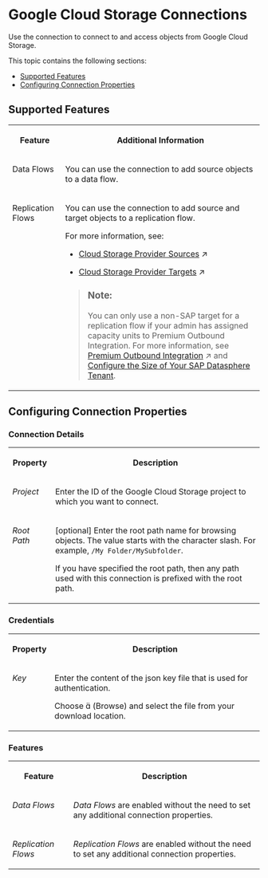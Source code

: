 <!-- loioaec242c29188408c9ebe1a3ab63ce28b -->

<link rel="stylesheet" type="text/css" href="../css/sap-icons.css"/>

# Google Cloud Storage Connections

Use the connection to connect to and access objects from Google Cloud Storage.



This topic contains the following sections:

-   [Supported Features](google-cloud-storage-connections-aec242c.md#loioaec242c29188408c9ebe1a3ab63ce28b__GCS_usage)
-   [Configuring Connection Properties](google-cloud-storage-connections-aec242c.md#loioaec242c29188408c9ebe1a3ab63ce28b__connection_properties)



<a name="loioaec242c29188408c9ebe1a3ab63ce28b__GCS_usage"/>

## Supported Features


<table>
<tr>
<th valign="top">

Feature

</th>
<th valign="top">

Additional Information

</th>
</tr>
<tr>
<td valign="top">

Data Flows

</td>
<td valign="top">

You can use the connection to add source objects to a data flow.

</td>
</tr>
<tr>
<td valign="top">

Replication Flows

</td>
<td valign="top">

You can use the connection to add source and target objects to a replication flow.

For more information, see:

-   [Cloud Storage Provider Sources](https://help.sap.com/viewer/24f836070a704022a40c15442163e5cf/DEV_CURRENT/en-US/4d481a2c620f4b52ba65b360299d7719.html "If you use a cloud storage provider as the source for your replication flow, you need to consider additional specifics and conditions.") :arrow_upper_right:

-   [Cloud Storage Provider Targets](https://help.sap.com/viewer/24f836070a704022a40c15442163e5cf/DEV_CURRENT/en-US/43d93a27150a4a218e3df14e3abdf456.html "If you use a cloud storage provider as the target for your replication flow, you need to consider additional specifics and conditions.") :arrow_upper_right:


> ### Note:  
> You can only use a non-SAP target for a replication flow if your admin has assigned capacity units to Premium Outbound Integration. For more information, see [Premium Outbound Integration](https://help.sap.com/viewer/24f836070a704022a40c15442163e5cf/DEV_CURRENT/en-US/4e9c6acb5d6a43fa9a6471837399e71c.html "To use a non-SAP target in a replication flow, you need premium outbound integration.") :arrow_upper_right: and [Configure the Size of Your SAP Datasphere Tenant](https://help.sap.com/docs/SAP_DATASPHERE/9f804b8efa8043539289f42f372c4862/33f8ef4ec359409fb75925a68c23ebc3.html).



</td>
</tr>
</table>



<a name="loioaec242c29188408c9ebe1a3ab63ce28b__connection_properties"/>

## Configuring Connection Properties



### Connection Details


<table>
<tr>
<th valign="top">

Property

</th>
<th valign="top">

Description

</th>
</tr>
<tr>
<td valign="top">

*Project* 

</td>
<td valign="top">

Enter the ID of the Google Cloud Storage project to which you want to connect. 

</td>
</tr>
<tr>
<td valign="top">

*Root Path*

</td>
<td valign="top">

\[optional\] Enter the root path name for browsing objects. The value starts with the character slash. For example, `/My Folder/MySubfolder`. 

If you have specified the root path, then any path used with this connection is prefixed with the root path.

</td>
</tr>
</table>



### Credentials


<table>
<tr>
<th valign="top">

Property

</th>
<th valign="top">

Description

</th>
</tr>
<tr>
<td valign="top">

*Key* 

</td>
<td valign="top">

Enter the content of the json key file that is used for authentication. 

Choose <span class="SAP-icons-V5"></span> \(Browse\) and select the file from your download location.

</td>
</tr>
</table>



### Features


<table>
<tr>
<th valign="top">

Feature

</th>
<th valign="top">

Description

</th>
</tr>
<tr>
<td valign="top">

*Data Flows*

</td>
<td valign="top">

*Data Flows* are enabled without the need to set any additional connection properties. 

</td>
</tr>
<tr>
<td valign="top">

*Replication Flows*

</td>
<td valign="top">

*Replication Flows* are enabled without the need to set any additional connection properties. 

</td>
</tr>
</table>

